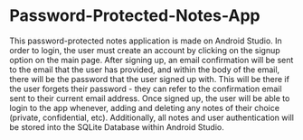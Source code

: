 # Password-Protected-Notes-App

This password-protected notes application is made on Android Studio. In order to login, the user must create an account by clicking on the signup option on the main page.
After signing up, an email confirmation will be sent to the email that the user has provided, and within the body of the email, there will be the password that the user signed up with. This will be there if the user forgets their password - they can refer to the confirmation email sent to their current email address. Once signed up, the user will be able to login to the app whenever, adding and deleting any notes of their choice (private, confidential, etc). Additionally, all notes and user authentication will be stored into the SQLite Database within Android Studio.
